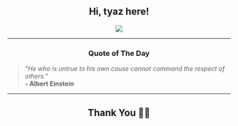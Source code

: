 <h2 align="center"> Hi, tyaz here!</h2>

<p align="center">
<a href="https://github.com/tyazx" alt="github streak"><img src="https://dvst-streak.herokuapp.com/?user=tyazx&theme=tokyonight&fire=DD472C"></a>
</p>

<hr>
<h3 align="center">Quote of The Day</h3>
<p align="center">
<blockquote>
<i>"He who is untrue to his own cause cannot command the respect of others."</i>
<br>
<b>- Albert Einstein</b>
</blockquote>
</p>


<hr>
<h2 align="center">Thank You 🙏🏼</h2>
